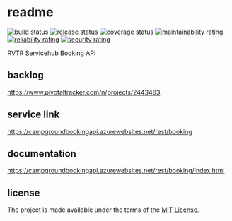 # readme

[![build status](https://github.com/RVTR/rvtr-svc-booking/workflows/build/badge.svg)](https://github.com/RVTR/rvtr-svc-booking/actions?query=workflow%3Abuild)
[![release status](https://github.com/RVTR/rvtr-svc-booking/workflows/release/badge.svg)](https://github.com/RVTR/rvtr-svc-booking/actions?query=workflow%3Arelease)
[![coverage status](https://sonarcloud.io/api/project_badges/measure?project=rvtr_api_booking&metric=coverage)](https://sonarcloud.io/dashboard?id=rvtr_api_booking)
[![maintainability rating](https://sonarcloud.io/api/project_badges/measure?project=rvtr_api_booking&metric=sqale_rating)](https://sonarcloud.io/dashboard?id=rvtr_api_booking)
[![reliability rating](https://sonarcloud.io/api/project_badges/measure?project=rvtr_api_booking&metric=reliability_rating)](https://sonarcloud.io/dashboard?id=rvtr_api_booking)
[![security rating](https://sonarcloud.io/api/project_badges/measure?project=rvtr_api_booking&metric=security_rating)](https://sonarcloud.io/dashboard?id=rvtr_api_booking)

RVTR Servicehub Booking API

## backlog

<https://www.pivotaltracker.com/n/projects/2443483>

## service link

<https://campgroundbookingapi.azurewebsites.net/rest/booking>

## documentation

<https://campgroundbookingapi.azurewebsites.net/rest/booking/index.html>

## license

The project is made available under the terms of the [MIT License][license_mit].

[license_mit]: https://github.com/rvtr/rvtr-svc-booking/blob/main/LICENSE 'mit license'
